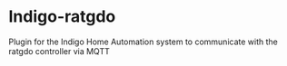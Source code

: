 # Indigo-ratgdo
Plugin for the Indigo Home Automation system to communicate with the ratgdo controller via MQTT

